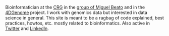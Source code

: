 Bioinformatician at the [CRG](http://www.crg.eu/) in the [group of Miguel Beato](http://www.crg.eu/en/miguel_beato) and in the [4DGenome](http://www.crg.eu/en/content/research/4dgenome-erc-synergy-project) project. I work with genomics data but interested in data science in general. This site is meant to be a ragbag of code explained, best practices, howtos, etc. mostly related to bioinformatics. Also active in [Twitter](https://twitter.com/jaquol) and [LinkedIn](https://es.linkedin.com/in/jquilez).

